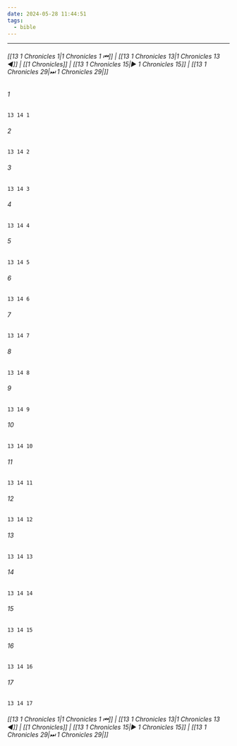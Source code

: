 ```yaml
---
date: 2024-05-28 11:44:51
tags:
  - bible
---
```

___

###### [[13 1 Chronicles 1|1 Chronicles 1 ⏮]] | [[13 1 Chronicles 13|1 Chronicles 13 ◀]] | [[1 Chronicles]] | [[13 1 Chronicles 15|▶ 1 Chronicles 15]] | [[13 1 Chronicles 29|⏭ 1 Chronicles 29|]]

###### 1
``` verse
13 14 1 
```
###### 2
``` verse
13 14 2 
```
###### 3
``` verse
13 14 3 
```
###### 4
``` verse
13 14 4 
```
###### 5
``` verse
13 14 5 
```
###### 6
``` verse
13 14 6 
```
###### 7
``` verse
13 14 7 
```
###### 8
``` verse
13 14 8 
```
###### 9
``` verse
13 14 9 
```
###### 10
``` verse
13 14 10 
```
###### 11
``` verse
13 14 11 
```
###### 12
``` verse
13 14 12 
```
###### 13
``` verse
13 14 13 
```
###### 14
``` verse
13 14 14 
```
###### 15
``` verse
13 14 15 
```
###### 16
``` verse
13 14 16 
```
###### 17
``` verse
13 14 17 
```

###### [[13 1 Chronicles 1|1 Chronicles 1 ⏮]] | [[13 1 Chronicles 13|1 Chronicles 13 ◀]] | [[1 Chronicles]] | [[13 1 Chronicles 15|▶ 1 Chronicles 15]] | [[13 1 Chronicles 29|⏭ 1 Chronicles 29|]]

